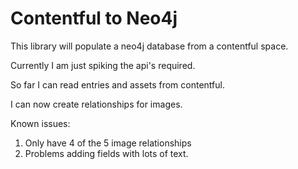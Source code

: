Contentful to Neo4j
===================

This library will populate a neo4j database from a contentful space.

Currently I am just spiking the api's required.

So far I can read entries and assets from contentful.

I can now create relationships for images. 

Known issues:

1. Only have 4 of the 5 image relationships
2. Problems adding fields with lots of text.
